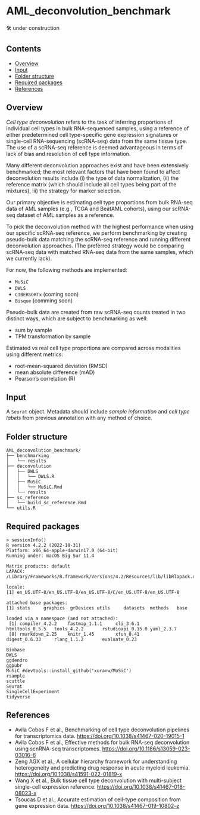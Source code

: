 # AML_deconvolution_benchmark
🛠️ under construction

## Contents
- [Overview](#Overview)
- [Input](#Input)
- [Folder structure](#Folder-structure)
- [Required packages](#Required-packages)
- [References](#References)

## Overview
*Cell type deconvolution* refers to the task of inferring proportions of individual cell types in bulk RNA-sequenced samples, using a reference of either predetermined cell type-specific gene expression signatures or single-cell RNA-sequencing (scRNA-seq) data from the same tissue type. The use of a scRNA-seq reference is deemed advantageous in terms of lack of bias and resolution of cell type information.

Many different deconvolution approaches exist and have been extensively benchmarked; the most relevant factors that have been found to affect deconvolution results include (i) the type of data normalization, (ii) the reference matrix (which should include all cell types being part of the mixtures), iii) the strategy for marker selection.

Our primary objective is estimating cell type proportions from bulk RNA-seq data of AML samples (e.g., TCGA and BeatAML cohorts), using our scRNA-seq dataset of AML samples as a reference.

To pick the deconvolution method with the highest performance when using our specific scRNA-seq reference, we perform benchmarking by creating pseudo-bulk data matching the scRNA-seq reference and running different deconvolution approaches. (The preferred strategy would be comparing scRNA-seq data with matched RNA-seq data from the same samples, which we currently lack).

For now, the following methods are implemented:
- ```MuSiC```
- ```DWLS```
- ```CIBERSORTx``` (coming soon)
- ```Bisque``` (comming soon)

Pseudo-bulk data are created from raw scRNA-seq counts treated in two distinct ways, which are subject to benchmarking as well: 
- sum by sample
- TPM transformation by sample

Estimated vs real cell type proportions are compared across modalities using different metrics:
- root-mean-squared deviation (RMSD)
- mean absolute difference (mAD)
- Pearson’s correlation (R)

## Input
A ```Seurat``` object. Metadata should include *sample information* and *cell type labels* from previous annotation with any method of choice.

## Folder structure
```
AML_deconvolution_benchmark/
├── benchmarking
│   └── results
├── deconvolution
│   ├── DWLS
│   │   └── DWLS.R
│   ├── MuSiC
│   │   └── MuSiC.Rmd
│   └── results
├── sc_reference
│   └── build_sc_reference.Rmd
└── utils.R
```
## Required packages 
```
> sessionInfo()
R version 4.2.2 (2022-10-31)
Platform: x86_64-apple-darwin17.0 (64-bit)
Running under: macOS Big Sur 11.4

Matrix products: default
LAPACK: /Library/Frameworks/R.framework/Versions/4.2/Resources/lib/libRlapack.dylib

locale:
[1] en_US.UTF-8/en_US.UTF-8/en_US.UTF-8/C/en_US.UTF-8/en_US.UTF-8

attached base packages:
[1] stats     graphics  grDevices utils     datasets  methods   base     

loaded via a namespace (and not attached):
 [1] compiler_4.2.2    fastmap_1.1.1     cli_3.6.1         htmltools_0.5.5   tools_4.2.2       rstudioapi_0.15.0 yaml_2.3.7       
 [8] rmarkdown_2.25    knitr_1.45        xfun_0.41         digest_0.6.33     rlang_1.1.2       evaluate_0.23 
```

```
Biobase
DWLS
ggdendro
ggpubr
MuSiC #devtools::install_github('xuranw/MuSiC') 
rsample
scuttle
Seurat
SingleCellExperiment
tidyverse
```

## References 
- Avila Cobos F et al., Benchmarking of cell type deconvolution pipelines for transcriptomics data. <https://doi.org/10.1038/s41467-020-19015-1>
- Avila Cobos F et al., Effective methods for bulk RNA-seq deconvolution using scnRNA-seq transcriptomes. <https://doi.org/10.1186/s13059-023-03016-6>
- Zeng AGX et al., A cellular hierarchy framework for understanding heterogeneity and predicting drug response in acute myeloid leukemia. https://doi.org/10.1038/s41591-022-01819-x
- Wang X et al., Bulk tissue cell type deconvolution with multi-subject single-cell expression reference. <https://doi.org/10.1038/s41467-018-08023-x>
- Tsoucas D et al., Accurate estimation of cell-type composition from gene expression data. https://doi.org/10.1038/s41467-019-10802-z 
